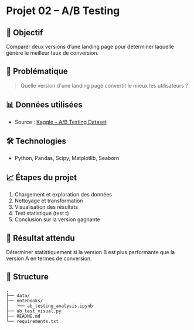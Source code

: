 # Projet 02 – A/B Testing

## 🎯 Objectif

Comparer deux versions d’une landing page pour déterminer laquelle génère le meilleur taux de conversion.

## 🧠 Problématique

> Quelle version d'une landing page convertit le mieux les utilisateurs ?

## 📊 Données utilisées

- Source : [Kaggle – A/B Testing Dataset](https://www.kaggle.com/datasets/zhangluyuan/ab-testing)

## 🛠️ Technologies

- Python, Pandas, Scipy, Matplotlib, Seaborn

## 📈 Étapes du projet

1. Chargement et exploration des données
2. Nettoyage et transformation
3. Visualisation des résultats
4. Test statistique (test t)
5. Conclusion sur la version gagnante

## 🚀 Résultat attendu

Déterminer statistiquement si la version B est plus performante que la version A en termes de conversion.

## 📁 Structure

```
.
├── data/
├── notebooks/
│   └── ab_testing_analysis.ipynb
├── ab_test_visual.py
├── README.md
└── requirements.txt
```
